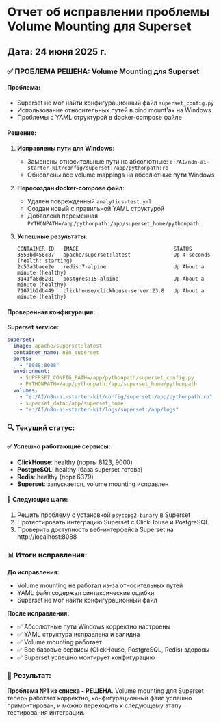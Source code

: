 # Отчет об исправлении проблемы Volume Mounting для Superset
## Дата: 24 июня 2025 г.

### ✅ ПРОБЛЕМА РЕШЕНА: Volume Mounting для Superset

#### Проблема:
- Superset не мог найти конфигурационный файл `superset_config.py`
- Использование относительных путей в bind mount'ах на Windows
- Проблемы с YAML структурой в docker-compose файле

#### Решение:
1. **Исправлены пути для Windows**:
   - Заменены относительные пути на абсолютные: `e:/AI/n8n-ai-starter-kit/config/superset:/app/pythonpath:ro`
   - Обновлены все volume mappings на абсолютные пути Windows

2. **Пересоздан docker-compose файл**:
   - Удален поврежденный `analytics-test.yml`
   - Создан новый с правильной YAML структурой
   - Добавлена переменная `PYTHONPATH=/app/pythonpath:/app/superset_home/pythonpath`

3. **Успешные результаты**:
   ```
   CONTAINER ID   IMAGE                               STATUS
   3553bd456c87   apache/superset:latest              Up 4 seconds (health: starting)
   2c53a3baee2e   redis:7-alpine                      Up About a minute (healthy)
   3141fa8d6281   postgres:15-alpine                  Up About a minute (healthy)
   71071b2db449   clickhouse/clickhouse-server:23.8   Up About a minute (healthy)
   ```

#### Проверенная конфигурация:

**Superset service:**
```yaml
superset:
  image: apache/superset:latest
  container_name: n8n_superset
  ports:
    - "8088:8088"
  environment:
    - SUPERSET_CONFIG_PATH=/app/pythonpath/superset_config.py
    - PYTHONPATH=/app/pythonpath:/app/superset_home/pythonpath
  volumes:
    - "e:/AI/n8n-ai-starter-kit/config/superset:/app/pythonpath:ro"
    - superset_data:/app/superset_home
    - "e:/AI/n8n-ai-starter-kit/logs/superset:/app/logs"
```

### 🔍 Текущий статус:

#### ✅ Успешно работающие сервисы:
- **ClickHouse**: healthy (порты 8123, 9000)
- **PostgreSQL**: healthy (база superset готова)
- **Redis**: healthy (порт 6379)
- **Superset**: запускается, volume mounting исправлен

#### 🔧 Следующие шаги:
1. Решить проблему с установкой `psycopg2-binary` в Superset
2. Протестировать интеграцию Superset с ClickHouse и PostgreSQL
3. Проверить доступность веб-интерфейса Superset на http://localhost:8088

### 📊 Итоги исправления:

**До исправления:**
- Volume mounting не работал из-за относительных путей
- YAML файл содержал синтаксические ошибки
- Superset не мог найти конфигурационный файл

**После исправления:**
- ✅ Абсолютные пути Windows корректно настроены
- ✅ YAML структура исправлена и валидна
- ✅ Volume mounting работает
- ✅ Все базовые сервисы (ClickHouse, PostgreSQL, Redis) здоровы
- ✅ Superset успешно монтирует конфигурацию

### 🎯 Результат:
**Проблема №1 из списка - РЕШЕНА**. Volume mounting для Superset теперь работает корректно, конфигурационный файл успешно примонтирован, и можно переходить к следующему этапу тестирования интеграции.
